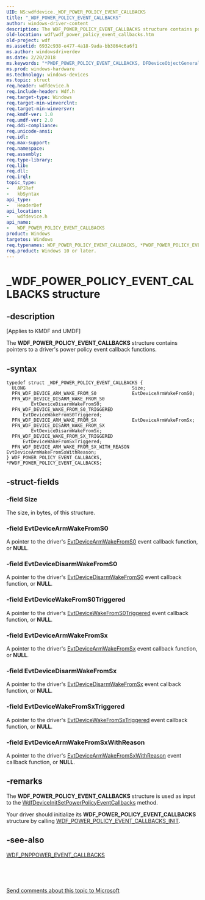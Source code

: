 ```yaml
---
UID: NS:wdfdevice._WDF_POWER_POLICY_EVENT_CALLBACKS
title: "_WDF_POWER_POLICY_EVENT_CALLBACKS"
author: windows-driver-content
description: The WDF_POWER_POLICY_EVENT_CALLBACKS structure contains pointers to a driver's power policy event callback functions.
old-location: wdf\wdf_power_policy_event_callbacks.htm
old-project: wdf
ms.assetid: 6932c938-e477-4a18-9ada-bb3864c6a6f1
ms.author: windowsdriverdev
ms.date: 2/20/2018
ms.keywords: "*PWDF_POWER_POLICY_EVENT_CALLBACKS, DFDeviceObjectGeneralRef_d4970639-86cb-4b83-8ac8-a7662ebca017.xml, PWDF_POWER_POLICY_EVENT_CALLBACKS, PWDF_POWER_POLICY_EVENT_CALLBACKS structure pointer, WDF_POWER_POLICY_EVENT_CALLBACKS, WDF_POWER_POLICY_EVENT_CALLBACKS structure, _WDF_POWER_POLICY_EVENT_CALLBACKS, kmdf.wdf_power_policy_event_callbacks, wdf.wdf_power_policy_event_callbacks, wdfdevice/PWDF_POWER_POLICY_EVENT_CALLBACKS, wdfdevice/WDF_POWER_POLICY_EVENT_CALLBACKS"
ms.prod: windows-hardware
ms.technology: windows-devices
ms.topic: struct
req.header: wdfdevice.h
req.include-header: Wdf.h
req.target-type: Windows
req.target-min-winverclnt: 
req.target-min-winversvr: 
req.kmdf-ver: 1.0
req.umdf-ver: 2.0
req.ddi-compliance: 
req.unicode-ansi: 
req.idl: 
req.max-support: 
req.namespace: 
req.assembly: 
req.type-library: 
req.lib: 
req.dll: 
req.irql: 
topic_type:
-	APIRef
-	kbSyntax
api_type:
-	HeaderDef
api_location:
-	wdfdevice.h
api_name:
-	WDF_POWER_POLICY_EVENT_CALLBACKS
product: Windows
targetos: Windows
req.typenames: WDF_POWER_POLICY_EVENT_CALLBACKS, *PWDF_POWER_POLICY_EVENT_CALLBACKS
req.product: Windows 10 or later.
---
```


# _WDF_POWER_POLICY_EVENT_CALLBACKS structure


## -description


<p class="CCE_Message">[Applies to KMDF and UMDF]

The <b>WDF_POWER_POLICY_EVENT_CALLBACKS</b> structure contains pointers to a driver's power policy event callback functions. 


## -syntax


````
typedef struct _WDF_POWER_POLICY_EVENT_CALLBACKS {
  ULONG                                       Size;
  PFN_WDF_DEVICE_ARM_WAKE_FROM_S0             EvtDeviceArmWakeFromS0;
  PFN_WDF_DEVICE_DISARM_WAKE_FROM_S0          EvtDeviceDisarmWakeFromS0;
  PFN_WDF_DEVICE_WAKE_FROM_S0_TRIGGERED       EvtDeviceWakeFromS0Triggered;
  PFN_WDF_DEVICE_ARM_WAKE_FROM_SX             EvtDeviceArmWakeFromSx;
  PFN_WDF_DEVICE_DISARM_WAKE_FROM_SX          EvtDeviceDisarmWakeFromSx;
  PFN_WDF_DEVICE_WAKE_FROM_SX_TRIGGERED       EvtDeviceWakeFromSxTriggered;
  PFN_WDF_DEVICE_ARM_WAKE_FROM_SX_WITH_REASON EvtDeviceArmWakeFromSxWithReason;
} WDF_POWER_POLICY_EVENT_CALLBACKS, *PWDF_POWER_POLICY_EVENT_CALLBACKS;
````


## -struct-fields




### -field Size

The size, in bytes, of this structure.


### -field EvtDeviceArmWakeFromS0

A pointer to the driver's <a href="..\wdfdevice\nc-wdfdevice-evt_wdf_device_arm_wake_from_s0.md">EvtDeviceArmWakeFromS0</a> event callback function, or <b>NULL</b>.


### -field EvtDeviceDisarmWakeFromS0

A pointer to the driver's <a href="..\wdfdevice\nc-wdfdevice-evt_wdf_device_disarm_wake_from_s0.md">EvtDeviceDisarmWakeFromS0</a> event callback function, or <b>NULL</b>.


### -field EvtDeviceWakeFromS0Triggered

A pointer to the driver's <a href="..\wdfdevice\nc-wdfdevice-evt_wdf_device_wake_from_s0_triggered.md">EvtDeviceWakeFromS0Triggered</a> event callback function, or <b>NULL</b>.


### -field EvtDeviceArmWakeFromSx

A pointer to the driver's <a href="..\wdfdevice\nc-wdfdevice-evt_wdf_device_arm_wake_from_sx.md">EvtDeviceArmWakeFromSx</a> event callback function, or <b>NULL</b>.


### -field EvtDeviceDisarmWakeFromSx

A pointer to the driver's <a href="..\wdfdevice\nc-wdfdevice-evt_wdf_device_disarm_wake_from_sx.md">EvtDeviceDisarmWakeFromSx</a> event callback function, or <b>NULL</b>.


### -field EvtDeviceWakeFromSxTriggered

A pointer to the driver's <a href="..\wdfdevice\nc-wdfdevice-evt_wdf_device_wake_from_sx_triggered.md">EvtDeviceWakeFromSxTriggered</a> event callback function, or <b>NULL</b>.


### -field EvtDeviceArmWakeFromSxWithReason

A pointer to the driver's <a href="..\wdfdevice\nc-wdfdevice-evt_wdf_device_arm_wake_from_sx_with_reason.md">EvtDeviceArmWakeFromSxWithReason</a> event callback function, or <b>NULL</b>.


## -remarks



The <b>WDF_POWER_POLICY_EVENT_CALLBACKS</b> structure is used as input to the <a href="..\wdfdevice\nf-wdfdevice-wdfdeviceinitsetpowerpolicyeventcallbacks.md">WdfDeviceInitSetPowerPolicyEventCallbacks</a> method.

Your driver should initialize its <b>WDF_POWER_POLICY_EVENT_CALLBACKS</b> structure by calling <a href="..\wdfdevice\nf-wdfdevice-wdf_power_policy_event_callbacks_init.md">WDF_POWER_POLICY_EVENT_CALLBACKS_INIT</a>.




## -see-also

<a href="..\wdfdevice\ns-wdfdevice-_wdf_pnppower_event_callbacks.md">WDF_PNPPOWER_EVENT_CALLBACKS</a>



 

 

<a href="mailto:wsddocfb@microsoft.com?subject=Documentation%20feedback [wdf\wdf]:%20WDF_POWER_POLICY_EVENT_CALLBACKS structure%20 RELEASE:%20(2/20/2018)&amp;body=%0A%0APRIVACY STATEMENT%0A%0AWe use your feedback to improve the documentation. We don't use your email address for any other purpose, and we'll remove your email address from our system after the issue that you're reporting is fixed. While we're working to fix this issue, we might send you an email message to ask for more info. Later, we might also send you an email message to let you know that we've addressed your feedback.%0A%0AFor more info about Microsoft's privacy policy, see http://privacy.microsoft.com/en-us/default.aspx." title="Send comments about this topic to Microsoft">Send comments about this topic to Microsoft</a>

